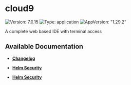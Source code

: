 # cloud9

![Version: 7.0.15](https://img.shields.io/badge/Version-7.0.15-informational?style=flat-square) ![Type: application](https://img.shields.io/badge/Type-application-informational?style=flat-square) ![AppVersion: "1.29.2"](https://img.shields.io/badge/AppVersion-"1.29.2"-informational?style=flat-square)

A complete web based IDE with terminal access

## Available Documentation

- [**Changelog**](CHANGELOG)

- [**Helm Security**](container-security)

- [**Helm Security**](helm-security)

